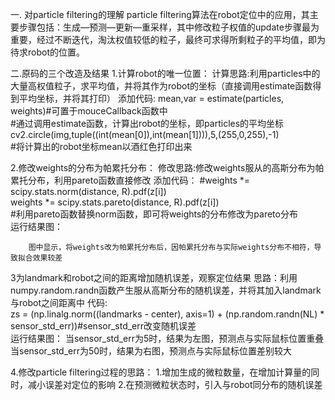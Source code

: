 
一. 对particle filtering的理解
particle filtering算法在robot定位中的应用，其主要步骤包括：生成—预测—更新—重采样，其中修改粒子权值的update步骤最为重要，经过不断迭代，淘汰权值较低的粒子，最终可求得所剩粒子的平均值，即为待求robot的位置。

二.原码的三个改造及结果
1.计算robot的唯一位置：
    计算思路:利用particles中的大量高权值粒子，求平均值，并将其作为robot的坐标（直接调用estimate函数得到平均坐标，并将其打印）
    添加代码:
	mean,var = estimate(particles, weights)#可置于mouceCallback函数中                                
	#通过调用estimate函数，计算出robot的坐标，即particles的平均坐标     
	cv2.circle(img,tuple((int(mean[0]),int(mean[1]))),5,(255,0,255),-1)   
	#将计算出的robot坐标mean以酒红色打印出来                                                                        



2.修改weights的分布为帕累托分布：
	修改思路:修改weights服从的高斯分布为帕累托分布，利用pareto函数直接修改
	添加代码：
#weights *= scipy.stats.norm(distance, R).pdf(z[i])                                   
weights *= scipy.stats.pareto(distance, R).pdf(z[i])                
#利用pareto函数替换norm函数，即可将weights的分布修改为pareto分布              
	运行结果图：












        图中显示，将weights改为帕累托分布后，因帕累托分布与实际weights分布不相符，导致拟合效果较差

3为landmark和robot之间的距离增加随机误差，观察定位结果
思路：利用numpy.random.randn函数产生服从高斯分布的随机误差，并将其加入landmark与robot之间距离中
代码:        
zs = (np.linalg.norm((landmarks - center), axis=1) +                            (np.random.randn(NL) * sensor_std_err))#sensor_std_err改变随机误差       
运行结果图：
当sensor_std_err为5时，结果为左图，预测点与实际鼠标位置重叠
当sensor_std_err为50时，结果为右图，预测点与实际鼠标位置差别较大











4.修改particle filtering过程的思路：
1.增加生成的微粒数量，在增加计算量的同时，减小误差对定位的影响
2.在预测微粒状态时，引入与robot同分布的随机误差




